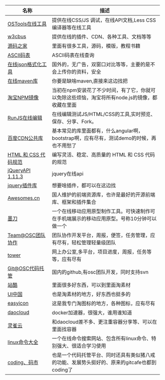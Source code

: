 |名称 | 描述|
|------------- |-------------|
|[OSTools在线工具](http://tool.oschina.net/)|提供在线CSS/JS 调试，在线API文档,Less CSS编译器等在线工具|
|[w3cbus](http://www.w3cbus.com/)|提供在线的插件、CDN、各种工具、文档等等|
|[源码之家](http://www.mycodes.net/1/)|里面有很多工具，源码，模版，教程书籍|
|[ASCII码表](http://www.litefeel.com/tools/ascii.php)|ASCII码表在线查询|
|[在线json格式化工具](http://pro.jsonlint.com/)|国外的，无广告，双窗口对比等等，主要的是不会上传你的资料，安全|
|[在线maven库](http://maven.oschina.net/)|你要是缺啥maven,直接来这边找把|
|[淘宝NPM镜像](http://npm.taobao.org/)|当初在npm安装花了不少时间，有了它，你就可以免除这些烦恼，淘宝将所有node.js的镜像，都收藏在里面|
|[RunJS在线编辑](http://runjs.cn/)|在线编辑测试JS/HTML/CSS的工具,实时预览、保存、分享、Fork。|
|[百度CDN公共库](http://cdn.code.baidu.com/)|基本常见的库里面都有，什么angular啊，bootstrap啊，应有尽有，测试demo的时候，再也不用愁了|
|[HTML 和 CSS 代码规范](http://codeguide.bootcss.com/)|编写灵活、稳定、高质量的 HTML 和 CSS 代码的规范|
|[jQueryAPI 1.11.3](http://jquery.cuishifeng.cn/)|jquery在线api|
|[jquery插件库](http://www.jq22.com/jq4-jq3)|想要啥插件，都可以在这边找|
|[Awesomes.cn](http://www.awesomes.cn/)| 国人维护的前端资源库，也许是最好的开源前端库、框架和插件集合|
|[墨刀](https://modao.cc/)|一个在线移动应用原型制作工具。可快速制作可在手机端展示的移动应用原型。号称10分钟可以做一个|
|[Team@OSC团队协作](http://team.oschina.net/)|团队协作开发平台，周报，便签，任务管理，应有尽有，轻松管理轻量级团队|
|[tower](https://tower.im/)|网上办公室,多平台，项目进度，周报，任务等等，应有尽有|
|[Git@OSC代码托管](http://git.oschina.net/)|国内的github,有osc团队开发，同时支持svn|
|[站酷](http://www.zcool.com.cn/works/)|里面很多好东西，可以到里面淘素材|
|[UI中国](http://www.ui.cn/list.html)|也是淘素材的地方，好东西也挺多的|
|[easyicon](http://www.easyicon.net/)|这是我专门淘图标的地方，各种图标，应有尽有|
|[daocloud](https://dashboard.daocloud.io/)|docker加速器，很强大，谁用谁知道|
|[灵雀云](http://www.alauda.cn/)|和daocloud差不多、更注重容器分享等、可以在里面找容器|
|[linux命令大全](http://man.linuxde.net/)|一个在线命令搜索网站、包含所有linux命令、特别强大、很适合学习使用|
|[coding、码市](https://coding.net/)|也是一个代码托管平台、同时还具有类似猪八戒的功能、发展势头挺好的、原来的gitcafe也都到coding了|



